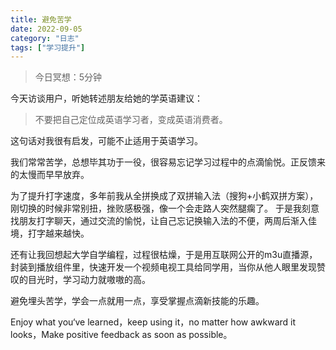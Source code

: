 ```yaml
---
title: 避免苦学
date: 2022-09-05
category: "日志"
tags: ["学习提升"]
---
```

> 今日冥想：5分钟

今天访谈用户，听她转述朋友给她的学英语建议：
> 不要把自己定位成英语学习者，变成英语消费者。

这句话对我很有启发，可能不止适用于英语学习。

我们常常苦学，总想毕其功于一役，很容易忘记学习过程中的点滴愉悦。正反馈来的太慢而早早放弃。

为了提升打字速度，多年前我从全拼换成了双拼输入法（搜狗+小鹤双拼方案），刚切换的时候非常别扭，挫败感极强，像一个会走路人突然腿瘸了。
于是我刻意找朋友打字聊天，通过交流的愉悦，让自己忘记换输入法的不便，两周后渐入佳境，打字越来越快。

还有让我回想起大学自学编程，过程很枯燥，于是用互联网公开的m3u直播源，封装到播放组件里，快速开发一个视频电视工具给同学用，当你从他人眼里发现赞叹的目光时，学习动力就嗷嗷的高。

避免埋头苦学，学会一点就用一点，享受掌握点滴新技能的乐趣。

Enjoy what you‘ve learned，keep using it，no matter how awkward it looks，Make positive feedback as soon as possible。 



